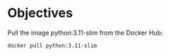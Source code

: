 # Objectives

Pull the image python:3.11-slim from the Docker Hub:

```bash
docker pull python:3.11-slim
```
